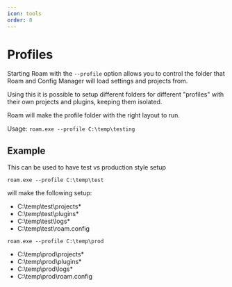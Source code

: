 ```yaml
---
icon: tools
order: 8
---
```


# Profiles

Starting Roam with the `--profile` option allows you to control the folder that Roam and Config Manager will load 
settings and projects from.

Using this it is possible to setup different folders for different "profiles" with their own projects and plugins, keeping
them isolated.

Roam will make the profile folder with the right layout to run.

Usage: `roam.exe --profile C:\temp\testing`

## Example

This can be used to have test vs production style setup

`roam.exe --profile C:\temp\test`

will make the following setup:

- C:\temp\test\projects\*
- C:\temp\test\plugins\*
- C:\temp\test\logs\*
- C:\temp\test\roam.config


`roam.exe --profile C:\temp\prod`

- C:\temp\prod\projects\*
- C:\temp\prod\plugins\*
- C:\temp\prod\logs\*
- C:\temp\prod\roam.config

